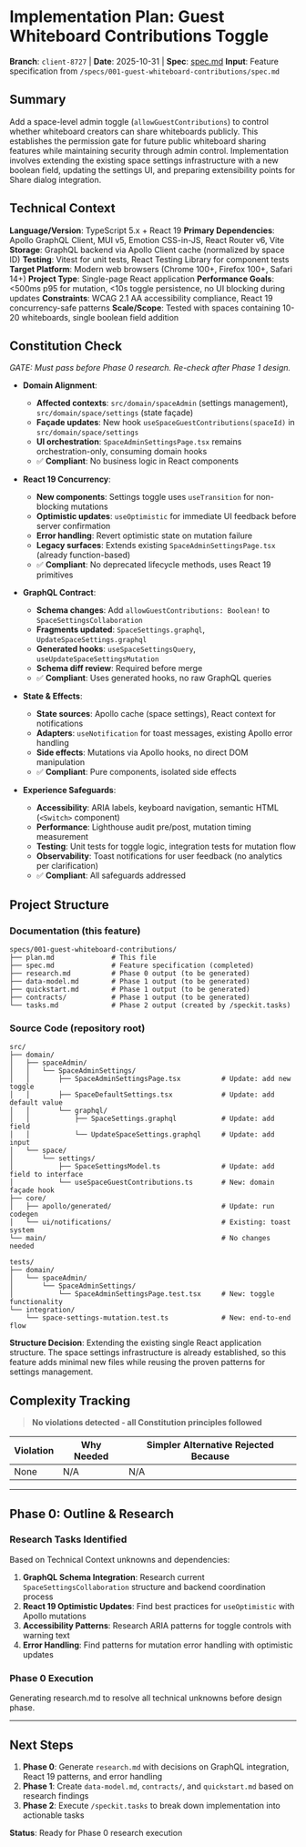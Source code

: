 # Implementation Plan: Guest Whiteboard Contributions Toggle

**Branch**: `client-8727` | **Date**: 2025-10-31 | **Spec**: [spec.md](./spec.md)
**Input**: Feature specification from `/specs/001-guest-whiteboard-contributions/spec.md`

## Summary

Add a space-level admin toggle (`allowGuestContributions`) to control whether whiteboard creators can share whiteboards publicly. This establishes the permission gate for future public whiteboard sharing features while maintaining security through admin control. Implementation involves extending the existing space settings infrastructure with a new boolean field, updating the settings UI, and preparing extensibility points for Share dialog integration.

## Technical Context

**Language/Version**: TypeScript 5.x + React 19
**Primary Dependencies**: Apollo GraphQL Client, MUI v5, Emotion CSS-in-JS, React Router v6, Vite
**Storage**: GraphQL backend via Apollo Client cache (normalized by space ID)
**Testing**: Vitest for unit tests, React Testing Library for component tests
**Target Platform**: Modern web browsers (Chrome 100+, Firefox 100+, Safari 14+)
**Project Type**: Single-page React application
**Performance Goals**: <500ms p95 for mutation, <10s toggle persistence, no UI blocking during updates
**Constraints**: WCAG 2.1 AA accessibility compliance, React 19 concurrency-safe patterns
**Scale/Scope**: Tested with spaces containing 10-20 whiteboards, single boolean field addition

## Constitution Check

_GATE: Must pass before Phase 0 research. Re-check after Phase 1 design._

- **Domain Alignment**:
  - **Affected contexts**: `src/domain/spaceAdmin` (settings management), `src/domain/space/settings` (state façade)
  - **Façade updates**: New hook `useSpaceGuestContributions(spaceId)` in `src/domain/space/settings`
  - **UI orchestration**: `SpaceAdminSettingsPage.tsx` remains orchestration-only, consuming domain hooks
  - ✅ **Compliant**: No business logic in React components

- **React 19 Concurrency**:
  - **New components**: Settings toggle uses `useTransition` for non-blocking mutations
  - **Optimistic updates**: `useOptimistic` for immediate UI feedback before server confirmation
  - **Error handling**: Revert optimistic state on mutation failure
  - **Legacy surfaces**: Extends existing `SpaceAdminSettingsPage.tsx` (already function-based)
  - ✅ **Compliant**: No deprecated lifecycle methods, uses React 19 primitives

- **GraphQL Contract**:
  - **Schema changes**: Add `allowGuestContributions: Boolean!` to `SpaceSettingsCollaboration`
  - **Fragments updated**: `SpaceSettings.graphql`, `UpdateSpaceSettings.graphql`
  - **Generated hooks**: `useSpaceSettingsQuery`, `useUpdateSpaceSettingsMutation`
  - **Schema diff review**: Required before merge
  - ✅ **Compliant**: Uses generated hooks, no raw GraphQL queries

- **State & Effects**:
  - **State sources**: Apollo cache (space settings), React context for notifications
  - **Adapters**: `useNotification` for toast messages, existing Apollo error handling
  - **Side effects**: Mutations via Apollo hooks, no direct DOM manipulation
  - ✅ **Compliant**: Pure components, isolated side effects

- **Experience Safeguards**:
  - **Accessibility**: ARIA labels, keyboard navigation, semantic HTML (`<Switch>` component)
  - **Performance**: Lighthouse audit pre/post, mutation timing measurement
  - **Testing**: Unit tests for toggle logic, integration tests for mutation flow
  - **Observability**: Toast notifications for user feedback (no analytics per clarification)
  - ✅ **Compliant**: All safeguards addressed

## Project Structure

### Documentation (this feature)

```text
specs/001-guest-whiteboard-contributions/
├── plan.md              # This file
├── spec.md              # Feature specification (completed)
├── research.md          # Phase 0 output (to be generated)
├── data-model.md        # Phase 1 output (to be generated)
├── quickstart.md        # Phase 1 output (to be generated)
├── contracts/           # Phase 1 output (to be generated)
└── tasks.md             # Phase 2 output (created by /speckit.tasks)
```

### Source Code (repository root)

```text
src/
├── domain/
│   ├── spaceAdmin/
│   │   └── SpaceAdminSettings/
│   │       ├── SpaceAdminSettingsPage.tsx          # Update: add new toggle
│   │       ├── SpaceDefaultSettings.tsx            # Update: add default value
│   │       └── graphql/
│   │           ├── SpaceSettings.graphql           # Update: add field
│   │           └── UpdateSpaceSettings.graphql     # Update: add input
│   └── space/
│       └── settings/
│           ├── SpaceSettingsModel.ts               # Update: add field to interface
│           └── useSpaceGuestContributions.ts       # New: domain façade hook
├── core/
│   ├── apollo/generated/                           # Update: run codegen
│   └── ui/notifications/                           # Existing: toast system
└── main/                                           # No changes needed

tests/
├── domain/
│   └── spaceAdmin/
│       └── SpaceAdminSettings/
│           └── SpaceAdminSettingsPage.test.tsx     # New: toggle functionality
└── integration/
    └── space-settings-mutation.test.ts             # New: end-to-end flow
```

**Structure Decision**: Extending the existing single React application structure. The space settings infrastructure is already established, so this feature adds minimal new files while reusing the proven patterns for settings management.

## Complexity Tracking

> **No violations detected - all Constitution principles followed**

| Violation | Why Needed | Simpler Alternative Rejected Because |
| --------- | ---------- | ------------------------------------ |
| None      | N/A        | N/A                                  |

---

## Phase 0: Outline & Research

### Research Tasks Identified

Based on Technical Context unknowns and dependencies:

1. **GraphQL Schema Integration**: Research current `SpaceSettingsCollaboration` structure and backend coordination process
2. **React 19 Optimistic Updates**: Find best practices for `useOptimistic` with Apollo mutations
3. **Accessibility Patterns**: Research ARIA patterns for toggle controls with warning text
4. **Error Handling**: Find patterns for mutation error handling with optimistic updates

### Phase 0 Execution

Generating research.md to resolve all technical unknowns before design phase.

---

## Next Steps

1. **Phase 0**: Generate `research.md` with decisions on GraphQL integration, React 19 patterns, and error handling
2. **Phase 1**: Create `data-model.md`, `contracts/`, and `quickstart.md` based on research findings
3. **Phase 2**: Execute `/speckit.tasks` to break down implementation into actionable tasks

**Status**: Ready for Phase 0 research execution
